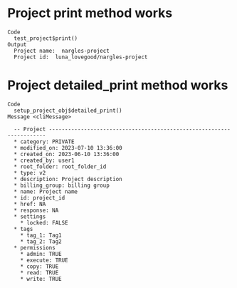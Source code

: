 # Project print method works

    Code
      test_project$print()
    Output
      Project name:  nargles-project 
      Project id:  luna_lovegood/nargles-project 

# Project detailed_print method works

    Code
      setup_project_obj$detailed_print()
    Message <cliMessage>
      
      -- Project ---------------------------------------------------------------------
      * category: PRIVATE
      * modified_on: 2023-07-10 13:36:00
      * created_on: 2023-06-10 13:36:00
      * created_by: user1
      * root_folder: root_folder_id
      * type: v2
      * description: Project description
      * billing_group: billing group
      * name: Project name
      * id: project_id
      * href: NA
      * response: NA
      * settings
        * locked: FALSE
      * tags
        * tag_1: Tag1
        * tag_2: Tag2
      * permissions
        * admin: TRUE
        * execute: TRUE
        * copy: TRUE
        * read: TRUE
        * write: TRUE

